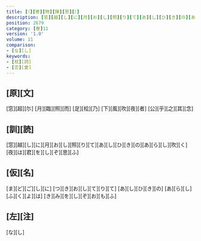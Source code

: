 ```yaml
---
title: [（][寄][物][陳][思][）]
description: [窓][越][し][に][月][お][し][照][り][て][あ][し][ひ][き][の][あ][ら][し][吹][く][夜][は][君][を][し][ぞ][思][ふ]
position: 2679
category: [巻]11
version: '1.0'
volume: 11
comparison:
- [な][し]
keywords:
- [枕][詞]
- [恋][愛]
---
```


## [原][文]

[窓][超][尓] [月][臨][照][而] [足][桧][乃] [下][風][吹][夜][者] [公][乎][之][其][念]

## [訓][読]

[窓][越][し][に][月][お][し][照][り][て][あ][し][ひ][き][の][あ][ら][し][吹][く][夜][は][君][を][し][ぞ][思][ふ]

## [仮][名]

[ま][ど][ご][し][に] [つ][き][お][し][て][り][て] [あ][し][ひ][き][の] [あ][ら][し][ふ][く][よ][は] [き][み][を][し][ぞ][お][も][ふ]

## [左][注]

[な][し]
